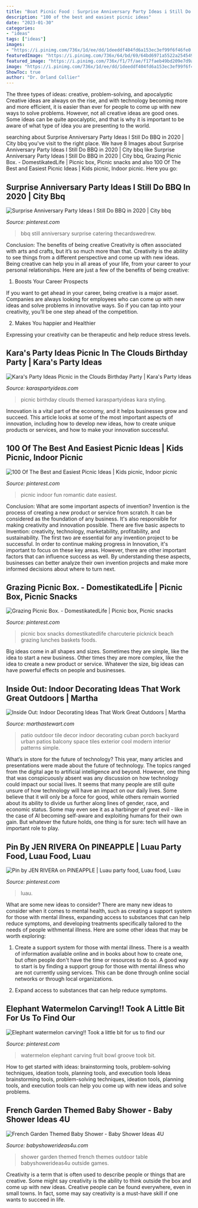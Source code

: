 ```yaml
---
title: "Boat Picnic Food : Surprise Anniversary Party Ideas i Still Do Bbq In 2020"
description: "100 of the best and easiest picnic ideas"
date: "2023-01-30"
categories:
- "ideas"
tags: ["ideas"]
images:
- "https://i.pinimg.com/736x/1d/ee/dd/1deeddf404fd6a153ec3ef99f6f46fe0.jpg"
featuredImage: "https://i.pinimg.com/736x/64/bd/69/64bd6971a5522a2545499a043d11ac67.jpg"
featured_image: "https://i.pinimg.com/736x/f1/7f/ae/f17faeb49bd209e7d9a452c843b656dd.jpg"
image: "https://i.pinimg.com/736x/1d/ee/dd/1deeddf404fd6a153ec3ef99f6f46fe0.jpg"
ShowToc: true
author: "Dr. Orland Collier"
---
```



The three types of ideas: creative, problem-solving, and apocalyptic
Creative ideas are always on the rise, and with technology becoming more and more efficient, it is easier than ever for people to come up with new ways to solve problems. However, not all creative ideas are good ones. Some ideas can be quite apocalyptic, and that is why it is important to be aware of what type of idea you are presenting to the world.

	

		
searching about Surprise Anniversary Party Ideas I Still Do BBQ in 2020 | City bbq you've visit to the right place. We have 8 Images about Surprise Anniversary Party Ideas I Still Do BBQ in 2020 | City bbq like Surprise Anniversary Party Ideas I Still Do BBQ in 2020 | City bbq, Grazing Picnic Box. - DomestikatedLife | Picnic box, Picnic snacks and also 100 Of The Best and Easiest Picnic Ideas | Kids picnic, Indoor picnic. Here you go:
		
    
## Surprise Anniversary Party Ideas I Still Do BBQ In 2020 | City Bbq

<img loading=lazy src="https://i.pinimg.com/736x/1d/ee/dd/1deeddf404fd6a153ec3ef99f6f46fe0.jpg" onerror="this.onerror=null;this.src='https://tse1.mm.bing.net/th?id=OIP.wzDFA7nj0O1EewwstGQyLwHaLn&amp;pid=15.1';" alt="Surprise Anniversary Party Ideas I Still Do BBQ in 2020 | City bbq">

_Source: pinterest.com_

>bbq still anniversary surprise catering thecardswedrew. 

	

Conclusion: The benefits of being creative
Creativity is often associated with arts and crafts, but it’s so much more than that. Creativity is the ability to see things from a different perspective and come up with new ideas. Being creative can help you in all areas of your life, from your career to your personal relationships.
Here are just a few of the benefits of being creative:

1. Boosts Your Career Prospects

If you want to get ahead in your career, being creative is a major asset. Companies are always looking for employees who can come up with new ideas and solve problems in innovative ways. So if you can tap into your creativity, you’ll be one step ahead of the competition.

2. Makes You happier and Healthier

Expressing your creativity can be therapeutic and help reduce stress levels.

    
## Kara&#039;s Party Ideas Picnic In The Clouds Birthday Party | Kara&#039;s Party Ideas

<img loading=lazy src="https://karaspartyideas.com/wp-content/uploads/2016/02/Picnic-Themed-Birthday-Party-via-Karas-Party-Ideas-KarasPartyIdeas.com4_.jpg" onerror="this.onerror=null;this.src='https://tse1.mm.bing.net/th?id=OIP.1uhjEeHOYDz43unD_Yz_gAHaKp&amp;pid=15.1';" alt="Kara&#039;s Party Ideas Picnic in the Clouds Birthday Party | Kara&#039;s Party Ideas">

_Source: karaspartyideas.com_

>picnic birthday clouds themed karaspartyideas kara styling. 

	

Innovation is a vital part of the economy, and it helps businesses grow and succeed. This article looks at some of the most important aspects of innovation, including how to develop new ideas, how to create unique products or services, and how to make your innovation successful.

    
## 100 Of The Best And Easiest Picnic Ideas | Kids Picnic, Indoor Picnic

<img loading=lazy src="https://i.pinimg.com/736x/3c/16/47/3c1647a476c86888b3c7ab321f806e65.jpg" onerror="this.onerror=null;this.src='https://tse4.mm.bing.net/th?id=OIP.Q2fPNG6rC4gv1Dwev33ExgHaLH&amp;pid=15.1';" alt="100 Of The Best and Easiest Picnic Ideas | Kids picnic, Indoor picnic">

_Source: pinterest.com_

>picnic indoor fun romantic date easiest. 

	

Conclusion: What are some important aspects of invention?
Invention is the process of creating a new product or service from scratch. It can be considered as the foundation of any business. It's also responsible for making creativity and innovation possible. There are five basic aspects to Invention: creativity, technology, marketability, profitability, and sustainability. The first two are essential for any invention project to be successful. In order to continue making progress in Innovation, it's important to focus on these key areas. However, there are other important factors that can influence success as well. By understanding these aspects, businesses can better analyze their own invention projects and make more informed decisions about where to turn next.

    
## Grazing Picnic Box. - DomestikatedLife | Picnic Box, Picnic Snacks

<img loading=lazy src="https://i.pinimg.com/736x/f1/7f/ae/f17faeb49bd209e7d9a452c843b656dd.jpg" onerror="this.onerror=null;this.src='https://tse1.mm.bing.net/th?id=OIP.sB3GoJyiRDwfcwdpA4uiVwHaJ3&amp;pid=15.1';" alt="Grazing Picnic Box. - DomestikatedLife | Picnic box, Picnic snacks">

_Source: pinterest.com_

>picnic box snacks domestikatedlife charcuterie picknick beach grazing lunches baskets foods. 

	

Big ideas come in all shapes and sizes. Sometimes they are simple, like the idea to start a new business. Other times they are more complex, like the idea to create a new product or service. Whatever the size, big ideas can have powerful effects on people and businesses.

    
## Inside Out: Indoor Decorating Ideas That Work Great Outdoors | Martha

<img loading=lazy src="https://assets.marthastewart.com/styles/wmax-1500/d28/new-smyrna-errez-design-0715/new-smyrna-errez-design-0715_horiz.jpg?itok=FNmS6taX" onerror="this.onerror=null;this.src='https://tse3.mm.bing.net/th?id=OIP.-JVC9bWjQiMpC-naKqgG-gHaEK&amp;pid=15.1';" alt="Inside Out: Indoor Decorating Ideas That Work Great Outdoors | Martha">

_Source: marthastewart.com_

>patio outdoor tile decor indoor decorating cuban porch backyard urban patios balcony space tiles exterior cool modern interior patterns simple. 

	

What’s in store for the future of technology?
This year, many articles and presentations were made about the future of technology. The topics ranged from the digital age to artificial intelligence and beyond. However, one thing that was conspicuously absent was any discussion on how technology could impact our social lives. 
It seems that many people are still quite unsure of how technology will have an impact on our daily lives. Some believe that it will only be a force for good, while others remain worried about its ability to divide us further along lines of gender, race, and economic status. Some may even see it as a harbinger of great evil - like in the case of AI becoming self-aware and exploiting humans for their own gain. But whatever the future holds, one thing is for sure: tech will have an important role to play.

    
## Pin By JEN RIVERA On PINEAPPLE | Luau Party Food, Luau Food, Luau

<img loading=lazy src="https://i.pinimg.com/736x/64/bd/69/64bd6971a5522a2545499a043d11ac67.jpg" onerror="this.onerror=null;this.src='https://tse2.mm.bing.net/th?id=OIP.UDXU92FLt5xCR8MOi8sk-QHaLI&amp;pid=15.1';" alt="Pin by JEN RIVERA on PINEAPPLE | Luau party food, Luau food, Luau">

_Source: pinterest.com_

>luau. 

	

What are some new ideas to consider?
There are many new ideas to consider when it comes to mental health, such as creating a support system for those with mental illness, expanding access to substances that can help reduce symptoms, and developing treatments specifically tailored to the needs of people withmental illness. Here are some other ideas that may be worth exploring:
1. Create a support system for those with mental illness. There is a wealth of information available online and in books about how to create one, but often people don't have the time or resources to do so. A good way to start is by finding a support group for those with mental illness who are not currently using services. This can be done through online social networks or through local organizations.

2. Expand access to substances that can help reduce symptoms.

    
## Elephant Watermelon Carving!! Took A Little Bit For Us To Find Our

<img loading=lazy src="https://i.pinimg.com/736x/42/d1/e1/42d1e193e6aea684f2a6ff7c94415ef2.jpg" onerror="this.onerror=null;this.src='https://tse2.mm.bing.net/th?id=OIP.TShMh8bTwZWFgb66Ypl3AQHaJ3&amp;pid=15.1';" alt="Elephant watermelon carving!! Took a little bit for us to find our">

_Source: pinterest.com_

>watermelon elephant carving fruit bowl groove took bit. 

	

How to get started with ideas: brainstorming tools, problem-solving techniques, ideation tools, planning tools, and execution tools
Ideas brainstorming tools, problem-solving techniques, ideation tools, planning tools, and execution tools can help you come up with new ideas and solve problems.

    
## French Garden Themed Baby Shower - Baby Shower Ideas 4U

<img loading=lazy src="https://babyshowerideas4u.com/wp-content/uploads/2014/08/French-Garden-Themed-Baby-Shower-food.jpg" onerror="this.onerror=null;this.src='https://tse1.mm.bing.net/th?id=OIP.lKxXrSLzYv4qt6CLCObJAwHaLI&amp;pid=15.1';" alt="French Garden Themed Baby Shower - Baby Shower Ideas 4U">

_Source: babyshowerideas4u.com_

>shower garden themed french themes outdoor table babyshowerideas4u outside games. 

	

Creativity is a term that is often used to describe people or things that are creative. Some might say creativity is the ability to think outside the box and come up with new ideas. Creative people can be found everywhere, even in small towns. In fact, some may say creativity is a must-have skill if one wants to succeed in life.


